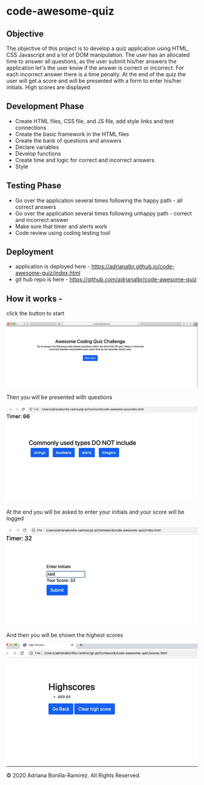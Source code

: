 # code-awesome-quiz

## Objective

The objective of this project is to develop a quiz application using HTML, CSS Javascript and a lot of DOM manipulation.
The user has an allocated time to answer all questions, as the user submit his/her answers the application let's the user know if the answer is correct or incorrect. For each incorrect answer there is a time penalty. At the end of the quiz the user will get a score and will be presented with a form to enter his/her initials. High scores are displayed

## Development Phase
- Create HTML files, CSS file, and JS file, add style links and test connections
- Create the basic framework in the HTML files
- Create the bank of questions and answers
- Declare variables
- Develop functions
- Create time and logic for correct and incorrect answers
- Style

## Testing Phase
- Go over the application several times following the happy path - all correct answers
- Go over the application several times following unhappy path - correct and incorrect answer
- Make sure that timer and alerts work
- Code review using coding testing tool

## Deployment
- application is deployed here - https://adrianalbr.github.io/code-awesome-quiz/index.html
- git hub repo is here - https://github.com/adrianalbr/code-awesome-quiz

## How it works - 

click the button to start

![code-awesome-quiz](images/start.jpeg)

Then you will be presented with questions

![code-awesome-quiz](images/questions.jpeg)

At the end you will be asked to enter your initials and your score will be logged

![code-awesome-quiz](images/score-initials.jpeg)

And then you will be shown the highest scores

![code-awesome-quiz](images/Highscores.jpeg)


- - -
© 2020 Adriana Bonilla-Ramirez. All Rights Reserved.
